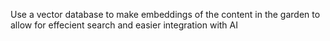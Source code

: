 Use a vector database to make embeddings of the content in the garden to allow for effecient search and easier integration with AI